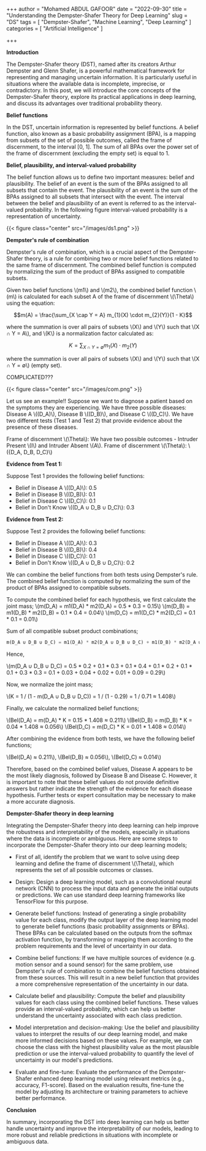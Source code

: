 +++
author = "Mohamed ABDUL GAFOOR"
date = "2022-09-30"
title = "Understanding the Dempster-Shafer Theory for Deep Learning"
slug = "DS"
tags = [
    "Dempster-Shafer",
    "Machine Learning",
    "Deep Learning"
]
categories = [
    "Artificial Intelligence"
]

+++

**Introduction**

The Dempster-Shafer theory (DST), named after its creators Arthur Dempster and Glenn Shafer, is a powerful mathematical framework for representing and managing uncertain information. It is particularly useful in situations where the available data is incomplete, imprecise, or contradictory. In this post, we will introduce the core concepts of the Dempster-Shafer theory, explore its practical applications in deep learning, and discuss its advantages over traditional probability theory.


**Belief functions**

In the DST, uncertain information is represented by belief functions. A belief function, also known as a basic probability assignment (BPA), is a mapping from subsets of the set of possible outcomes, called the frame of discernment, to the interval [0, 1]. The sum of all BPAs over the power set of the frame of discernment (excluding the empty set) is equal to 1.

**Belief, plausibility, and interval-valued probability**

The belief function allows us to define two important measures: belief and plausibility. The belief of an event is the sum of the BPAs assigned to all subsets that contain the event. The plausibility of an event is the sum of the BPAs assigned to all subsets that intersect with the event. The interval between the belief and plausibility of an event is referred to as the interval-valued probability. In the following figure interval-valued probability is a representation of uncertainty.

{{< figure class="center" src="/images/ds1.png" >}}


**Dempster's rule of combination**

Dempster's rule of combination, which is a crucial aspect of the Dempster-Shafer theory, is a rule for combining two or more belief functions related to the same frame of discernment. The combined belief function is computed by normalizing the sum of the product of BPAs assigned to compatible subsets.

Given two belief functions \\(m1\\) and \\(m2\\), the combined belief function \\(m\\) is calculated for each subset A of the frame of discernment \\(\Theta\\) using the equation:

$$m(A) = \frac{\sum_{X \cap Y = A} m_{1}(X) \cdot m_{2}(Y)}{1 - K}$$

where the summation is over all pairs of subsets \\(X\\) and \\(Y\\) such that \\(X ∩ Y = A\\), and \\(K\\) is a normalization factor calculated as:

$$K = \sum_{X \cap Y = \emptyset} m_{1}(X) \cdot m_{2}(Y)$$

where the summation is over all pairs of subsets \\(X\\) and \\(Y\\) such that \\(X ∩ Y = ∅\\) (empty set).


COMPLICATED???

{{< figure class="center" src="/images/com.png" >}}

Let us see an example!! Suppose we want to diagnose a patient based on the symptoms they are experiencing. We have three possible diseases: Disease A \\((D_A)\\), Disease B \\((D_B)\\), and Disease C \\((D_C)\\). We have two different tests (Test 1 and Test 2) that provide evidence about the presence of these diseases.

Frame of discernment \\(\Theta\\):  We have two possible outcomes - Intruder Present \\(I\\) and Intruder Absent \\(A\\).
Frame of discernment \\(\Theta\\): \\({D_A, D_B, D_C}\\)

**Evidence from Test 1:**

Suppose Test 1 provides the following belief functions:

* Belief in Disease A \\((D_A)\\): 0.5
* Belief in Disease B \\((D_B)\\): 0.1
* Belief in Disease C \\((D_C)\\): 0.1
* Belief in Don't Know \\((D_A ∪ D_B ∪ D_C)\\): 0.3

**Evidence from Test 2:**

Suppose Test 2 provides the following belief functions:

* Belief in Disease A \\((D_A)\\): 0.3
* Belief in Disease B \\((D_B)\\): 0.4
* Belief in Disease C \\((D_C)\\): 0.1
* Belief in Don't Know \\((D_A ∪ D_B ∪ D_C)\\): 0.2

We can combine the belief functions from both tests using Dempster's rule. The combined belief function is computed by normalizing the sum of the product of BPAs assigned to compatible subsets.

To compute the combined belief for each hypothesis, we first calculate the joint mass;
\\(m(D_A) = m1(D_A) * m2(D_A) = 0.5 * 0.3 = 0.15\\)
\\(m(D_B) = m1(D_B) * m2(D_B) = 0.1 * 0.4 = 0.04\\)
\\(m(D_C) = m1(D_C) * m2(D_C) = 0.1 * 0.1 = 0.01\\)

Sum of all compatible subset product combinations;
```Python
m(D_A ∪ D_B ∪ D_C) = m1(D_A) * m2(D_A ∪ D_B ∪ D_C) + m1(D_B) * m2(D_A ∪ D_B ∪ D_C) + m1(D_C) * m2(D_A ∪ D_B ∪ D_C) + m1(D_A ∪ D_B ∪ D_C) * m2(D_A) + m1(D_A ∪ D_B ∪ D_C) * m2(D_B) + m1(D_A ∪ D_B ∪ D_C) * m2(D_C)
```

Hence, 

\\(m(D_A ∪ D_B ∪ D_C) = 0.5 * 0.2 + 0.1 * 0.3 + 0.1 * 0.4 + 0.1 * 0.2 + 0.1 * 0.1 + 0.3 * 0.3 = 0.1 + 0.03 + 0.04 + 0.02 + 0.01 + 0.09 = 0.29\\)

Now, we normalize the joint mass;

\\(K = 1 / (1 - m(D_A ∪ D_B ∪ D_C)) = 1 / (1 - 0.29) = 1 / 0.71 ≈ 1.408\\)

Finally, we calculate the normalized belief functions;

\\(Bel(D_A) = m(D_A) * K = 0.15 * 1.408 ≈ 0.211\\)
\\(Bel(D_B) = m(D_B) * K = 0.04 * 1.408 ≈ 0.056\\)
\\(Bel(D_C) = m(D_C) * K = 0.01 * 1.408 ≈ 0.014\\)

After combining the evidence from both tests, we have the following belief functions;

\\(Bel(D_A) ≈ 0.211\\),
\\(Bel(D_B) ≈ 0.056\\),
\\(Bel(D_C) ≈ 0.014\\)


Therefore, based on the combined belief values, Disease A appears to be the most likely diagnosis, followed by Disease B and Disease C. However, it is important to note that these belief values do not provide definitive answers but rather indicate the strength of the evidence for each disease hypothesis. Further tests or expert consultation may be necessary to make a more accurate diagnosis.

**Dempster-Shafer theory in deep learning**

Integrating the Dempster-Shafer theory into deep learning can help improve the robustness and interpretability of the models, especially in situations where the data is incomplete or ambiguous. Here are some steps to incorporate the Dempster-Shafer theory into our deep learning models;

* First of all, identify the problem that we want to solve using deep learning and define the frame of discernment \\(\Theta\\), which represents the set of all possible outcomes or classes.

* Design: Design a deep learning model, such as a convolutional neural network (CNN) to process the input data and generate the initial outputs or predictions. We can use standard deep learning frameworks like TensorFlow for this purpose.

* Generate belief functions: Instead of generating a single probability value for each class, modify the output layer of the deep learning model to generate belief functions (basic probability assignments or BPAs). These BPAs can be calculated based on the outputs from the softmax activation function, by transforming or mapping them according to the problem requirements and the level of uncertainty in our data.

* Combine belief functions: If we have multiple sources of evidence (e.g. motion sensor and a sound sensor) for the same problem, use Dempster's rule of combination to combine the belief functions obtained from these sources. This will result in a new belief function that provides a more comprehensive representation of the uncertainty in our data.

* Calculate belief and plausibility: Compute the belief and plausibility values for each class using the combined belief functions. These values provide an interval-valued probability, which can help us better understand the uncertainty associated with each class prediction.

* Model interpretation and decision-making: Use the belief and plausibility values to interpret the results of our deep learning model, and make more informed decisions based on these values. For example, we can choose the class with the highest plausibility value as the most plausible prediction or use the interval-valued probability to quantify the level of uncertainty in our model's predictions.

* Evaluate and fine-tune: Evaluate the performance of the Dempster-Shafer enhanced deep learning model using relevant metrics (e.g., accuracy, F1-score). Based on the evaluation results, fine-tune the model by adjusting its architecture or training parameters to achieve better performance.


**Conclusion**

In summary, incorporating the DST into deep learning can help us better handle uncertainty and improve the interpretability of our models, leading to more robust and reliable predictions in situations with incomplete or ambiguous data.











